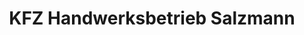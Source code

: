 ---
title: "KFZ Handwerksbetrieb Salzmann"
url: /zeulenroda-triebes/kfz-handwerksbetrieb-salzmann/
shop: Autowerkstatt
---